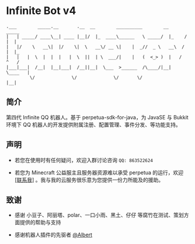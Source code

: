 # Infinite Bot v4

```
.___        _____.__       .__  __        __________        __       _____  
|   | _____/ ____\__| ____ |__|/  |_  ____\______   \ _____/  |_    /  |  | 
|   |/    \   __\|  |/    \|  \   __\/ __ \|    |  _//  _ \   __\  /   |  |_
|   |   |  \  |  |  |   |  \  ||  | \  ___/|    |   (  <_> )  |   /    ^   /
|___|___|  /__|  |__|___|  /__||__|  \___  >______  /\____/|__|   \____   | 
         \/              \/              \/       \/                   |__| 
```

## 简介

第四代 Infinite QQ 机器人。基于 perpetua-sdk-for-java，为 JavaSE 与 Bukkit 环境下 QQ 机器人的开发提供附属注册、配置管理、事件分发、等功能支持。

## 声明

- 若您在使用时有任何疑问，欢迎入群讨论咨询 `QQ: 863522624`

- 若您为 Minecraft 公益服主且服务器资源难以承受 perpetua 的运行，欢迎 [[联系我]](https://api.vvhan.com/api/qqCard?qq=765743073) 。我与我的云服务很乐意为您提供一份力所能及的援助。

## 致谢

- 感谢 小豆子、阿丽塔、polar、一口小雨、黑土、仔仔 等腐竹在测试、策划方面提供的帮助与支持

- 感谢机器人插件的先驱者 [@Albert](https://github.com/mcdoeswhat)